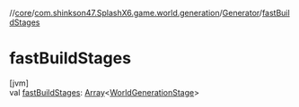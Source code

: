 //[core](../../../index.md)/[com.shinkson47.SplashX6.game.world.generation](../index.md)/[Generator](index.md)/[fastBuildStages](fast-build-stages.md)

# fastBuildStages

[jvm]\
val [fastBuildStages](fast-build-stages.md): [Array](https://kotlinlang.org/api/latest/jvm/stdlib/kotlin/-array/index.html)&lt;[WorldGenerationStage](../-world-generation-stage/index.md)&gt;

